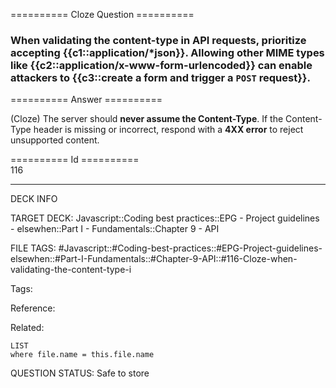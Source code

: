 ========== Cloze Question ==========

###  When validating the content-type in API requests, prioritize accepting {{c1::application/\*json}}. Allowing other MIME types like {{c2::application/x-www-form-urlencoded}} can enable attackers to {{c3::create a form and trigger a `POST` request}}.  

========== Answer ==========  

(Cloze) The server should **never assume the Content-Type**. If the Content-Type header is missing or incorrect, respond with a **4XX error** to reject unsupported content.

========== Id ==========  
116

---

DECK INFO

TARGET DECK: Javascript::Coding best practices::EPG - Project guidelines - elsewhen::Part I - Fundamentals::Chapter 9 - API

FILE TAGS: #Javascript::#Coding-best-practices::#EPG-Project-guidelines-elsewhen::#Part-I-Fundamentals::#Chapter-9-API::#116-Cloze-when-validating-the-content-type-i

Tags:

Reference:

Related:

```dataview
LIST
where file.name = this.file.name
```

QUESTION STATUS: Safe to store
